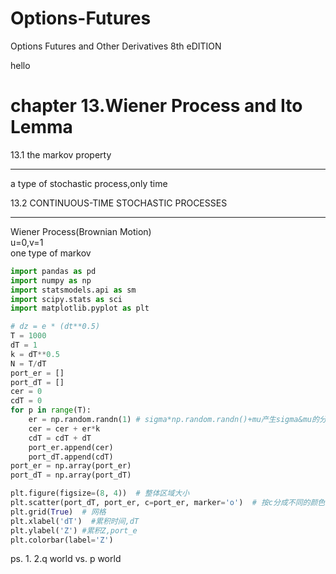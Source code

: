 # Options-Futures
Options Futures and Other Derivatives 8th eDITION

hello

# chapter 13.Wiener Process and Ito Lemma


 13.1 the markov property
___
a type of stochastic process,only time

 13.2 CONTINUOUS-TIME STOCHASTIC PROCESSES
___
Wiener Process(Brownian Motion)  
  u=0,v=1  
  one type of markov 
```python
import pandas as pd
import numpy as np
import statsmodels.api as sm
import scipy.stats as sci
import matplotlib.pyplot as plt

# dz = e * (dt**0.5)
T = 1000
dT = 1
k = dT**0.5
N = T/dT
port_er = []
port_dT = []
cer = 0
cdT = 0
for p in range(T):
    er = np.random.randn(1) # sigma*np.random.randn()+mu产生sigma&mu的分布
    cer = cer + er*k
    cdT = cdT + dT
    port_er.append(cer)
    port_dT.append(cdT)
port_er = np.array(port_er)
port_dT = np.array(port_dT)

plt.figure(figsize=(8, 4))  # 整体区域大小
plt.scatter(port_dT, port_er, c=port_er, marker='o')  # 按c分成不同的颜色，五颜六色；marker是点的类型，o是小圆圈
plt.grid(True)  # 网格
plt.xlabel('dT')  #累积时间,dT
plt.ylabel('Z') #累积Z,port_e
plt.colorbar(label='Z')
```
ps.
1.
2.q world vs. p world
